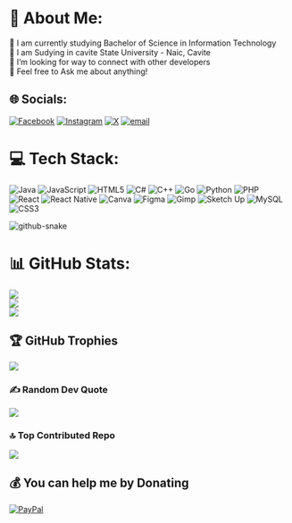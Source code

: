 # 💫 About Me:
🔭 I am currently studying Bachelor of Science in Information Technology<br>👯 I am Sudying in cavite State University - Naic, Cavite<br>🤝 I’m looking for way to connect with other developers<br>💬 Feel free to Ask me about anything!


## 🌐 Socials:
[![Facebook](https://img.shields.io/badge/Facebook-%231877F2.svg?logo=Facebook&logoColor=white)](https://facebook.com/elijah.poblete) [![Instagram](https://img.shields.io/badge/Instagram-%23E4405F.svg?logo=Instagram&logoColor=white)](https://instagram.com/pobleteelijah) [![X](https://img.shields.io/badge/X-black.svg?logo=X&logoColor=white)](https://x.com/INTSEK16) [![email](https://img.shields.io/badge/Email-D14836?logo=gmail&logoColor=white)](mailto:elijahpob1228@gmail.com) 

# 💻 Tech Stack:
![Java](https://img.shields.io/badge/java-%23ED8B00.svg?style=plastic&logo=openjdk&logoColor=white) ![JavaScript](https://img.shields.io/badge/javascript-%23323330.svg?style=plastic&logo=javascript&logoColor=%23F7DF1E) ![HTML5](https://img.shields.io/badge/html5-%23E34F26.svg?style=plastic&logo=html5&logoColor=white) ![C#](https://img.shields.io/badge/c%23-%23239120.svg?style=plastic&logo=csharp&logoColor=white) ![C++](https://img.shields.io/badge/c++-%2300599C.svg?style=plastic&logo=c%2B%2B&logoColor=white) ![Go](https://img.shields.io/badge/go-%2300ADD8.svg?style=plastic&logo=go&logoColor=white) ![Python](https://img.shields.io/badge/python-3670A0?style=plastic&logo=python&logoColor=ffdd54) ![PHP](https://img.shields.io/badge/php-%23777BB4.svg?style=plastic&logo=php&logoColor=white) ![React](https://img.shields.io/badge/react-%2320232a.svg?style=plastic&logo=react&logoColor=%2361DAFB) ![React Native](https://img.shields.io/badge/react_native-%2320232a.svg?style=plastic&logo=react&logoColor=%2361DAFB) ![Canva](https://img.shields.io/badge/Canva-%2300C4CC.svg?style=plastic&logo=Canva&logoColor=white) ![Figma](https://img.shields.io/badge/figma-%23F24E1E.svg?style=plastic&logo=figma&logoColor=white) ![Gimp](https://img.shields.io/badge/Gimp-657D8B?style=plastic&logo=gimp&logoColor=FFFFFF) ![Sketch Up](https://img.shields.io/badge/SketchUp-005F9E?style=plastic&logo=sketchup&logoColor=white) ![MySQL](https://img.shields.io/badge/mysql-4479A1.svg?style=plastic&logo=mysql&logoColor=white) ![CSS3](https://img.shields.io/badge/css3-%231572B6.svg?style=plastic&logo=css3&logoColor=white)

<picture>
  <source media="(prefer-color-scheme: dark)" srcset="https://raw.githubusercontent.com/ElijahPoblete/ElijahPoblete/output/github-snake-dark.svg" />
  <source media="(prefer-color-scheme: dark)" srcset="https://raw.githubusercontent.com/ElijahPoblete/ElijahPoblete/output/github-snake-.svg" /> 
    <img alt = "github-snake" src ="https://raw.githubusercontent.com/ElijahPoblete/ElijahPoblete/output/github-snake-.svg" /> 
    </picture>
    
# 📊 GitHub Stats:
![](https://github-readme-stats.vercel.app/api?username=ElijahPoblete&theme=cobalt&hide_border=false&include_all_commits=false&count_private=false)<br/>
![](https://nirzak-streak-stats.vercel.app/?user=ElijahPoblete&theme=cobalt&hide_border=false)<br/>
![](https://github-readme-stats.vercel.app/api/top-langs/?username=ElijahPoblete&theme=cobalt&hide_border=false&include_all_commits=false&count_private=false&layout=compact)
    
## 🏆 GitHub Trophies
![](https://github-profile-trophy.vercel.app/?username=ElijahPoblete&theme=radical&no-frame=true&no-bg=true&margin-w=4)

### ✍️ Random Dev Quote
![](https://quotes-github-readme.vercel.app/api?type=vetical&theme=gruvbox)

### 🔝 Top Contributed Repo
![](https://github-contributor-stats.vercel.app/api?username=ElijahPoblete&limit=5&theme=cobalt&combine_all_yearly_contributions=true)

  ## 💰 You can help me by Donating
  [![PayPal](https://img.shields.io/badge/PayPal-00457C?style=for-the-badge&logo=paypal&logoColor=white)](https://paypal.me/ElijahPoblete) 

  
<!-- Proudly created with GPRM ( https://gprm.itsvg.in ) -->
